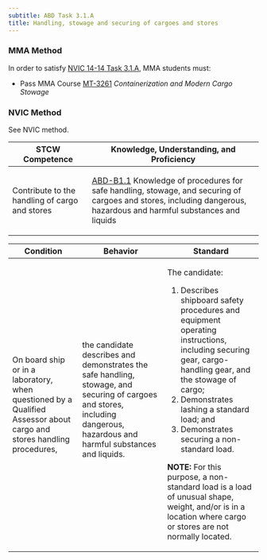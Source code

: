 ```yaml
---
subtitle: ABD Task 3.1.A 
title: Handling, stowage and securing of cargoes and stores
---
```



### MMA Method

In order to satisfy  [NVIC 14-14  Task  3.1.A]({{site.baseurl}}/assets/images/nvic-14-14.pdf), MMA students must:

* Pass MMA Course [MT-3261]( {{site.baseurl}}/courses/MT-3261) *Containerization and Modern Cargo Stowage*


### NVIC Method

<a onclick="togglevisibility('nvic_methods')" >See NVIC method.</a>

<div id='nvic_methods' class='hide'>

<table>
<thead>
<tr>
<th class='forty'> STCW Competence </th>
<th class='sixty'> Knowledge, Understanding, and Proficiency </th>
</tr>
</thead>




<tbody>
<tr><td markdown='1'>

Contribute to the handling of cargo and stores

</td><td markdown='1'>

[ABD-B1.1](../../tables/25.html#ABD-B1.1) Knowledge of procedures for safe handling, stowage, and securing of cargoes and stores, including dangerous, hazardous and harmful substances and liquids

</td></tr>


</tbody>
</table>


<table>
<thead>
<tr><th class='twenty'>  Condition </th><th class='twenty'> Behavior </th><th  class='sixty'>Standard </th></tr>
</thead>
<tbody >



<tr><td markdown='1'>

On board ship or in a laboratory, when questioned by a Qualified Assessor about cargo and stores handling procedures,

</td><td markdown='1'>

the candidate describes and demonstrates the safe handling, stowage, and securing of cargoes and stores, including dangerous, hazardous and harmful substances and liquids.

<br>

<div class="tooltip">
<span class="tooltiptext">
</span>
</div>


</td><td markdown='1'>

The candidate:

1. Describes shipboard safety procedures and equipment operating instructions, including securing gear, cargo-handling gear, and the stowage of cargo;
2. Demonstrates lashing a standard load; and
3. Demonstrates securing a non-standard load.
 
**NOTE:** For this purpose, a non-standard load is a load of unusual shape, weight, and/or is in a location where cargo or stores are not normally located. 

</td></tr>
</tbody>
</table>
</div>
